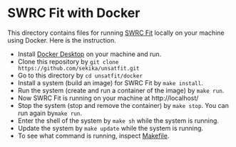 # SWRC Fit with Docker

This directory contains files for running [SWRC Fit](https://seki.webmasters.gr.jp/swrc/) locally on your machine using Docker. Here is the instruction.

- Install [Docker Desktop](https://www.docker.com/) on your machine and run.
- Clone this repository by `git clone https://github.com/sekika/unsatfit.git`
- Go to this directory by `cd unsatfit/docker`
- Install a system (build an image) for SWRC Fit by `make install`.
- Run the system (create and run a container of the image) by `make run`.
- Now SWRC Fit is running on your machine at http://localhost/
- Stop the system (stop and remove the container) by `make stop`. You can run again by`make run`.
- Enter the shell of the system by `make sh` while the system is running.
- Update the system by `make update` while the system is running.
- To see what command is running, inspect [Makefile](Makefile).
